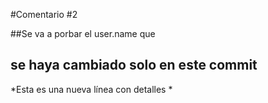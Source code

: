 #Comentario #2

##Se va a porbar el user.name que 
## se haya cambiado solo en este commit

*Esta es una nueva línea con detalles   * 

